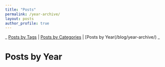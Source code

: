 ```yaml
---
title: "Posts"
permalink: /year-archive/
layout: posts
author_profile: true
---
```


_ [Posts by Tags](/blog/tags/) | [Posts by Categories](/blog/category/) | [Posts by Year(/blog/year-archive/) _


#  Posts by Year
